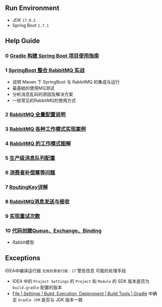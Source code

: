 
## Run Environment

* JDK `17.0.2`
* Spring Boot `2.7.1`


## Help Guide

### 0 [Gradle 构建 Spring Boot 项目使用指南](https://zhuanlan.zhihu.com/p/92706843)

### 1 [SpringBoot 整合 RabbitMQ 实战](https://blog.csdn.net/qq_38837032/article/details/121138866)
* 说明 Maven 下 SpringBoot 与 RabbitMQ 的集成与运行
* 最基础的使用MQ测试
* 分析消息乱码的原因及解决方案
* 一些常见的RabbitMQ的使用方式

### 2 [RabbitMQ 全量配置说明](https://zhuanlan.zhihu.com/p/145336656)
### 3 [RabbitMQ 各种工作模式实现案例](https://cloud.tencent.com/developer/article/1775294)
### 4 [RabbitMQ 的工作模式图解](https://www.cnblogs.com/Jeely/p/10784013.html)
### 5 [生产级消息队列配置](https://blog.csdn.net/swordcenter/article/details/101459376)
### 6 [消费者补偿幂等问题](https://www.cnblogs.com/toov5/p/10287183.html)
### 7 [RoutingKey详解](https://www.yisu.com/zixun/457019.html)
### 8 [RabbitMQ消息发送与接收](https://www.cnblogs.com/qlqwjy/p/13923237.html)
### 9 [实现重试次数](https://www.jianshu.com/p/4904c609632f)
### 10 [代码创建Queue、Exchange、Binding](https://zhuanlan.zhihu.com/p/75710822)
* Rabbit模型


## Exceptions

IDEA中编译运行报 `无效的源发行版：17` 警告信息
可能的处理手段
* IDEA 中的 `Project Settings` 的 `Project` 和 `Module` 的 SDK 版本是否为 `build.gradle` 配置的版本
* [File | Settings | Build, Execution, Deployment | Build Tools | Gradle](jetbrains://idea/settings?name=Build%2C+Execution%2C+Deployment--Build+Tools--Gradle) 中确定 `Gradle JVM` 是否与 JDK 版本一致
